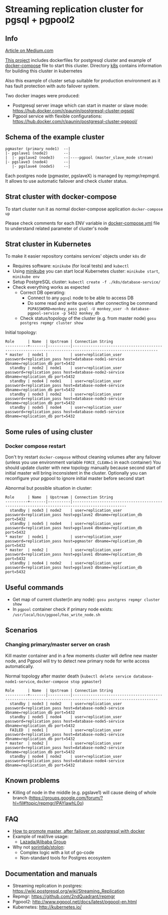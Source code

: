 # Streaming replication cluster for pgsql + pgpool2

## Info
[Article on Medium.com](https://medium.com/@dpaunin/postgresql-cluster-into-kubernetes-cluster-f353cde212de)

[This project](https://github.com/paunin/postgres-docker-cluster) includes dockerfiles for postgresql cluster and example of [docker-compose](./docker-compose.yml) file to start this cluster.
Directory [k8s](./k8s) contains information for building this cluster in kubernetes

Also this example of cluster setup suitable for production environment as it has fault protection with auto failover system.

Two docker images were produced:
* Postgresql server image which can start in master or slave mode: https://hub.docker.com/r/paunin/postgresql-cluster-pgsql/
* Pgpool service with  flexible configurations: https://hub.docker.com/r/paunin/postgresql-cluster-pgpool/

## Schema of the example cluster

```
pgmaster (primary node1)  --|
|- pgslave1 (node2)       --|
|  |- pgslave2 (node3)    --|----pgpool (master_slave_mode stream)
|- pgslave3 (node4)       --|
   |- pgslave4 (node5)    --|
```

Each postgres node (pgmaster, pgslaveX) is managed by repmgr/repmgrd. It allows to use automatic failover and check cluster status.


## Strat cluster with docker-compose

To start cluster run it as normal docker-compose application `docker-compose up`

Please check comments for each ENV variable in [docker-compose.yml](./docker-compose.yml) file to understand related parameter of cluster's node

## Strat cluster in Kubernetes

To make it easier repository contains services' objects under `k8s` dir

* Requires software: `minikube` (for local tests) and `kubectl`
* Using [minikube](https://github.com/kubernetes/minikube) you can start local Kubernetes cluster: `minikube start`, `minikube env`
* Setup PostgreSQL cluster: `kubectl create -f ./k8s/database-service/`
* Check everything works as expected
    * Correct DB operating:
      * Connect to any `pgsql` node to be able to access DB 
      * Do some read and write queries after connecting be command `PGPASSWORD=monkey_pass psql -U monkey_user -h database-pgpool-service -p 5432 monkey_db`
    * Check status/topology of the cluster (e.g. from master node) `gosu postgres repmgr cluster show`

Initial topology:
```
Role      | Name  | Upstream | Connection String
----------+-------|----------|------------------------------------------------------------------------------------------------------------
* master  | node1 |          | user=replication_user password=replication_pass host=database-node1-service dbname=replication_db port=5432
  standby | node2 | node1    | user=replication_user password=replication_pass host=database-node2-service dbname=replication_db port=5432
  standby | node4 | node1    | user=replication_user password=replication_pass host=database-node4-service dbname=replication_db port=5432
  standby | node3 | node2    | user=replication_user password=replication_pass host=database-node3-service dbname=replication_db port=5432
  standby | node5 | node4    | user=replication_user password=replication_pass host=database-node5-service dbname=replication_db port=5432
```

## Some rules of using cluster

### Docker compose restart
Don't try restart `docker-compose` without cleaning volumes after any failover (unless you use environment variable `FORCE_CLEAN=1` in each container)
You should update cluster with new topology manually because second start of initial master will bring inconsistent in the cluster.
Optionally you can reconfigure your pgpool to ignore initial master before second start

Abnormal but possible situation in cluster:
```
Role      | Name  | Upstream | Connection String
----------+-------|----------|----------------------------------------------------------------------------------------------
  standby | node3 | node2    | user=replication_user password=replication_pass host=pgslave2 dbname=replication_db port=5432
  standby | node5 | node4    | user=replication_user password=replication_pass host=pgslave4 dbname=replication_db port=5432
* master  | node1 |          | user=replication_user password=replication_pass host=pgmaster dbname=replication_db port=5432
* master  | node2 |          | user=replication_user password=replication_pass host=pgslave1 dbname=replication_db port=5432
  standby | node4 | node2    | user=replication_user password=replication_pass host=pgslave3 dbname=replication_db port=5432
```

## Useful commands

* Get map of current cluster(in any node): `gosu postgres repmgr cluster show`
* In `pgpool` container check if primary node exists: `/usr/local/bin/pgpool/has_write_node.sh`

## Scenarios

### Changing primary/master server on crash

Kill master container and in a few moments cluster will define new master node,
and Pgpool will try to detect new primary node for write access automatically.

Normal topology after master death (`kubectl delete service database-node1-service`, `docker-compose stop pgmaster`)
```
Role      | Name  | Upstream | Connection String
----------+-------|----------|------------------------------------------------------------------------------------------------------------
  standby | node3 | node2    | user=replication_user password=replication_pass host=database-node3-service dbname=replication_db port=5432
  standby | node5 | node4    | user=replication_user password=replication_pass host=database-node5-service dbname=replication_db port=5432
  FAILED  | node1 |          | user=replication_user password=replication_pass host=database-node1-service dbname=replication_db port=5432
* master  | node2 |          | user=replication_user password=replication_pass host=database-node2-service dbname=replication_db port=5432
  standby | node4 | node2    | user=replication_user password=replication_pass host=database-node4-service dbname=replication_db port=5432
```


## Known problems

* Killing of node in the middle (e.g. pgslave1) will cause dieing of whole branch (https://groups.google.com/forum/?hl=fil#!topic/repmgr/lPAYlawhL0o)

## FAQ

* [How to promote master, after failover on postgresql with docker](http://stackoverflow.com/questions/37710868/how-to-promote-master-after-failover-on-postgresql-with-docker)
* Example of real/live usage: 
    * [Lazada/Alibaba Group](http://lazada.com/)
* Why not [sorintlab/stolon](https://github.com/sorintlab/stolon):
    * Complex logic with a lot of go-code
    * Non-standard tools for Postgres ecosystem

## Documentation and manuals

* Streaming replication in postgres: https://wiki.postgresql.org/wiki/Streaming_Replication
* Repmgr: https://github.com/2ndQuadrant/repmgr
* Pgpool2: http://www.pgpool.net/docs/latest/pgpool-en.html
* Kubernetes: http://kubernetes.io/
